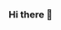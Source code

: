 ### Hi there 👋

<!--
**jtpham13/jtpham13** is a ✨ _special_ ✨ repository because its `README.md` (this file) appears on your GitHub profile.

🚀 Aspiring Full-Stack Developer | Passionate about learning deeper into web development 🌐

👋 Hey there, I'm Joey, and I'm on a journey to become a proficient full-stack developer. My mission is to be able to create full stack user-friendly web applications.

💡 What Drives Me:
- Front-end : I love trying to make web designs aesthetically pleasing and user friendly.
- Back-end : Building robust server-side solutions and databases is my forte.
- Problem Solver: I thrive on tackling complex coding challenges with creativity and precision.

🌟 My Stack:
Front-end: HTML, CSS, JavaScript, React
Back-end: Node.js, Express.js
Databases: MongoDB, MySQL
Tools: Git, VS Code

🌐 Currently honing my skills and working on exciting projects. Let's collaborate and create something awesome together!

📚 Lifelong Learner: Constantly exploring new technologies, best practices, and open-source contributions.

🎯 My goal? To make the web a better place, one line of code at a time. Let's connect and code the future! 🌍

📫 Reach me at joeypham13@gmail.com
🌐 Portfolio: https://main--glistening-bubblegum-f52663.netlify.app/
